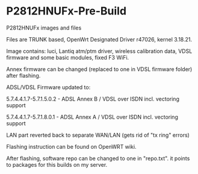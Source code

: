 # P2812HNUFx-Pre-Build
P2812HNUFx images and files

Files are TRUNK based, OpenWrt Designated Driver r47026, kernel 3.18.21.
<p>
Image contains: luci, Lantiq atm/ptm driver, wireless calibration data, VDSL firmware and some basic modules, fixed F3 WiFi.
<p>
Annex firmware can be changed (replaced to one in VDSL firmware folder) after flashing.
<p>
<p>
ADSL/VDSL Firmware updated to:
<p>
5.7.4.4.1.7-5.7.1.5.0.2 - ADSL Annex B / VDSL over ISDN incl. vectoring support
<p>
5.7.4.4.1.7-5.7.1.8.0.1 - ADSL Annex A / VDSL over ISDN incl. vectoring support
<p>
LAN part reverted back to separate WAN/LAN (gets rid of "tx ring" errors)
<p>
Flashing instruction can be found on OpenWRT wiki.
<p>
After flashing, software repo can be changed to one in "repo.txt". it points to packages for this builds on my server. 
<p>